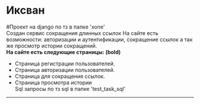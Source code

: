 # Иксван
#Проект на django по тз в папке 'xone'<br>
 Создан сервис сокращения длинных ссылок
 На сайте есть возможности: авторизации и аутентификации, сокращение ссылок а так же просмотр истории сокращений.<br>
**На сайте есть следующие страницы: (bold)**
 * Страница регистрации пользователей.
 * Страница авторизации пользователей.
 * Страница для сокращения ссылок.
 * Страница просмотра истории<br>
Sql запросы по тз sql в папке 'test_task_sql'
<hr>


